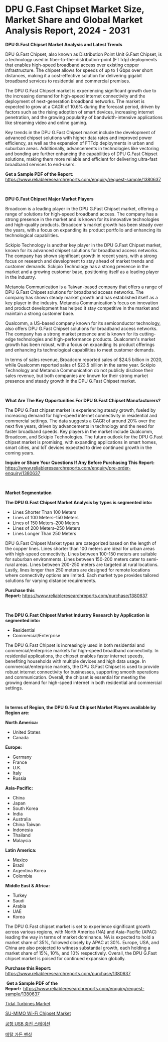 <p><h1>DPU G.Fast Chipset Market Size, Market Share and Global Market Analysis Report, 2024 - 2031</h1></p><p><strong>DPU G.Fast Chipset Market Analysis and Latest Trends</strong></p>
<p><p>DPU G.Fast Chipset, also known as Distribution Point Unit G.Fast Chipset, is a technology used in fiber-to-the-distribution-point (FTTdp) deployments that enables high-speed broadband access over existing copper infrastructure. The chipset allows for speeds of up to 1 Gbps over short distances, making it a cost-effective solution for delivering gigabit broadband services to residential and commercial premises.</p><p>The DPU G.Fast Chipset market is experiencing significant growth due to the increasing demand for high-speed internet connectivity and the deployment of next-generation broadband networks. The market is expected to grow at a CAGR of 10.6% during the forecast period, driven by factors such as the rising adoption of smart devices, increasing internet penetration, and the growing popularity of bandwidth-intensive applications like streaming video and online gaming.</p><p>Key trends in the DPU G.Fast Chipset market include the development of advanced chipset solutions with higher data rates and improved power efficiency, as well as the expansion of FTTdp deployments in urban and suburban areas. Additionally, advancements in technologies like vectoring and bonding are further enhancing the capabilities of DPU G.Fast Chipset solutions, making them more reliable and efficient for delivering ultra-fast broadband services to end-users.</p></p>
<p><strong>Get a Sample PDF of the Report:&nbsp;</strong> <a href="https://www.reliableresearchreports.com/enquiry/request-sample/1380637">https://www.reliableresearchreports.com/enquiry/request-sample/1380637</a></p>
<p>&nbsp;</p>
<p><strong>DPU G.Fast Chipset Major Market Players</strong></p>
<p><p>Broadcom is a leading player in the DPU G.Fast Chipset market, offering a range of solutions for high-speed broadband access. The company has a strong presence in the market and is known for its innovative technologies and high-quality products. Broadcom's market growth has been steady over the years, with a focus on expanding its product portfolio and enhancing its technological capabilities.</p><p>Sckipio Technology is another key player in the DPU G.Fast Chipset market, known for its advanced chipset solutions for broadband access networks. The company has shown significant growth in recent years, with a strong focus on research and development to stay ahead of market trends and customer demands. Sckipio Technology has a strong presence in the market and a growing customer base, positioning itself as a leading player in the industry.</p><p>Metanoia Communication is a Taiwan-based company that offers a range of DPU G.Fast Chipset solutions for broadband access networks. The company has shown steady market growth and has established itself as a key player in the industry. Metanoia Communication's focus on innovation and product development has helped it stay competitive in the market and maintain a strong customer base.</p><p>Qualcomm, a US-based company known for its semiconductor technology, also offers DPU G.Fast Chipset solutions for broadband access networks. The company has a strong market presence and is known for its cutting-edge technologies and high-performance products. Qualcomm's market growth has been robust, with a focus on expanding its product offerings and enhancing its technological capabilities to meet customer demands.</p><p>In terms of sales revenue, Broadcom reported sales of $24.5 billion in 2020, while Qualcomm reported sales of $23.5 billion in the same year. Sckipio Technology and Metanoia Communication do not publicly disclose their sales revenue, but both companies are known for their strong market presence and steady growth in the DPU G.Fast Chipset market.</p></p>
<p>&nbsp;</p>
<p><strong>What Are The Key Opportunities For DPU G.Fast Chipset Manufacturers?</strong></p>
<p><p>The DPU G.Fast chipset market is experiencing steady growth, fueled by increasing demand for high-speed internet connectivity in residential and commercial settings. The data suggests a CAGR of around 20% over the next five years, driven by advancements in technology and the need for faster broadband speeds. Key players in the market include Qualcomm, Broadcom, and Sckipio Technologies. The future outlook for the DPU G.Fast chipset market is promising, with expanding applications in smart homes, smart cities, and IoT devices expected to drive continued growth in the coming years.</p></p>
<p><strong>Inquire or Share Your Questions If Any Before Purchasing This Report:</strong> <a href="https://www.reliableresearchreports.com/enquiry/pre-order-enquiry/1380637">https://www.reliableresearchreports.com/enquiry/pre-order-enquiry/1380637</a></p>
<p>&nbsp;</p>
<p><strong>Market Segmentation</strong></p>
<p><strong>The DPU G.Fast Chipset Market Analysis by types is segmented into:</strong></p>
<p><ul><li>Lines Shorter Than 100 Meters</li><li>Lines of 100 Meters–150 Meters</li><li>Lines of 150 Meters–200 Meters</li><li>Lines of 200 Meters–250 Meters</li><li>Lines Longer Than 250 Meters</li></ul></p>
<p><p>DPU G.Fast Chipset Market types are categorized based on the length of the copper lines. Lines shorter than 100 meters are ideal for urban areas with high-speed connectivity. Lines between 100-150 meters are suitable for suburban environments. Lines between 150-200 meters cater to semi-rural areas. Lines between 200-250 meters are targeted at rural locations. Lastly, lines longer than 250 meters are designed for remote locations where connectivity options are limited. Each market type provides tailored solutions for varying distance requirements.</p></p>
<p><strong>Purchase this Report:&nbsp;</strong><a href="https://www.reliableresearchreports.com/purchase/1380637">https://www.reliableresearchreports.com/purchase/1380637</a></p>
<p>&nbsp;</p>
<p><strong>The DPU G.Fast Chipset Market Industry Research by Application is segmented into:</strong></p>
<p><ul><li>Residential</li><li>Commercial/Enterprise</li></ul></p>
<p><p>The DPU G.Fast Chipset is increasingly used in both residential and commercial/enterprise markets for high-speed broadband connectivity. In residential applications, the chipset enables faster internet speeds, benefiting households with multiple devices and high data usage. In commercial/enterprise markets, the DPU G.Fast Chipset is used to provide robust internet connectivity for businesses, supporting smooth operations and communication. Overall, the chipset is essential for meeting the growing demand for high-speed internet in both residential and commercial settings.</p></p>
<p>&nbsp;</p>
<p><strong>In terms of Region, the DPU G.Fast Chipset Market Players available by Region are:</strong></p>
<p>
    <p> <strong> North America: </strong>
        <ul>
            <li>United States</li>
            <li>Canada</li>
        </ul>
        </p> 
    <p> <strong> Europe: </strong>
        <ul>
            <li>Germany</li>
            <li>France</li>
            <li>U.K.</li>
            <li>Italy</li>
            <li>Russia</li>
        </ul>
        </p> 
    <p> <strong> Asia-Pacific: </strong>
        <ul>
            <li>China</li>
            <li>Japan</li>
            <li>South Korea</li>
            <li>India</li>
            <li>Australia</li>
            <li>China Taiwan</li>
            <li>Indonesia</li>
            <li>Thailand</li>
            <li>Malaysia</li>
        </ul>
        </p> 
    <p> <strong> Latin America: </strong>
        <ul>
            <li>Mexico</li>
            <li>Brazil</li>
            <li>Argentina Korea</li>
            <li>Colombia</li>
        </ul>
        </p> 
    <p> <strong> Middle East & Africa: </strong>
        <ul>
            <li>Turkey</li>
            <li>Saudi</li>
            <li>Arabia</li>
            <li>UAE</li>
            <li>Korea</li>
        </ul>
    </p>
    </p>
<p><p>The DPU G.Fast chipset market is set to experience significant growth across various regions, with North America (NA) and Asia-Pacific (APAC) leading the way in terms of market dominance. NA is expected to hold a market share of 35%, followed closely by APAC at 30%. Europe, USA, and China are also projected to witness substantial growth, each holding a market share of 15%, 10%, and 10% respectively. Overall, the DPU G.Fast chipset market is poised for continued expansion globally.</p></p>
<p><strong>Purchase this Report: </strong><a href="https://www.reliableresearchreports.com/purchase/1380637">https://www.reliableresearchreports.com/purchase/1380637</a></p>
<p>&nbsp;<strong>Get a Sample PDF of the Report:&nbsp;&nbsp;</strong><a href="https://www.reliableresearchreports.com/enquiry/request-sample/1380637">https://www.reliableresearchreports.com/enquiry/request-sample/1380637</a></p>
<p><strong></strong></p>
<p><p><a href="https://medium.com/@kaylagreenj1521/tidal-turbines-market-analysis-its-cagr-market-segmentation-and-global-industry-overview-5cbc859f935a">Tidal Turbines Market</a></p><p><a href="https://github.com/AKSHATREPORTPRIME/Market-Research-Report-List-3/blob/main/su-mimo-wi-fi-chipset-market.md">SU-MIMO Wi-Fi Chipset Market</a></p><p><a href="https://medium.com/@travisohan56562023/%EA%B3%B5%ED%95%AD-usb-%EC%B6%A9%EC%A0%84-%EC%8A%A4%ED%85%8C%EC%9D%B4%EC%85%98-%EC%8B%9C%EC%9E%A5-%EB%B6%84%EC%84%9D-%EA%B7%B8%EC%9D%98-cagr-%EC%8B%9C%EC%9E%A5-%EC%84%B8%EB%B6%84%ED%99%94-%EB%B0%8F-%EC%84%B8%EA%B3%84-%EC%82%B0%EC%97%85-%EA%B0%9C%EC%9A%94-8b8c9d64e7e6">공항 USB 충전 스테이션</a></p><p><a href="https://medium.com/@pyscho67867/%EA%B8%88%EC%86%8D-%EC%A0%95%EC%9B%90-%EC%9A%B8%ED%83%80%EB%A6%AC-%EC%8B%9C%EC%9E%A5-2031%EB%85%84%EA%B9%8C%EC%A7%80%EC%9D%98-%ED%8A%B8%EB%A0%8C%EB%93%9C-%EC%98%88%EC%B8%A1-%EB%B0%8F-%EA%B2%BD%EC%9F%81-%EB%B6%84%EC%84%9D-4d5fb1e2c68d">메탈 가든 펜싱</a></p></p>